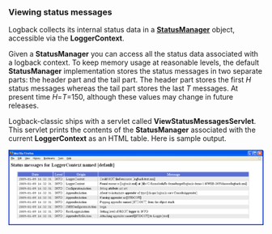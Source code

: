 ### Viewing status messages

Logback collects its internal status data in a **[StatusManager](https://logback.qos.ch/xref/ch/qos/logback/core/status/StatusManager.html)** object, accessible via the **LoggerContext**.

Given a **StatusManager** you can access all the status data associated with a logback context. To keep memory usage at reasonable levels, the default **StatusManager** implementation stores the status messages in two separate parts: the header part and the tail part. The header part stores the first _H_ status messages whereas the tail part stores the last _T_ messages. At present time _H_=_T_=150, although these values may change in future releases.

Logback-classic ships with a servlet called **ViewStatusMessagesServlet**. This servlet prints the contents of the **StatusManager** associated with the current **LoggerContext** as an HTML table. Here is sample output.

![](lbClassicStatus.jpg)
